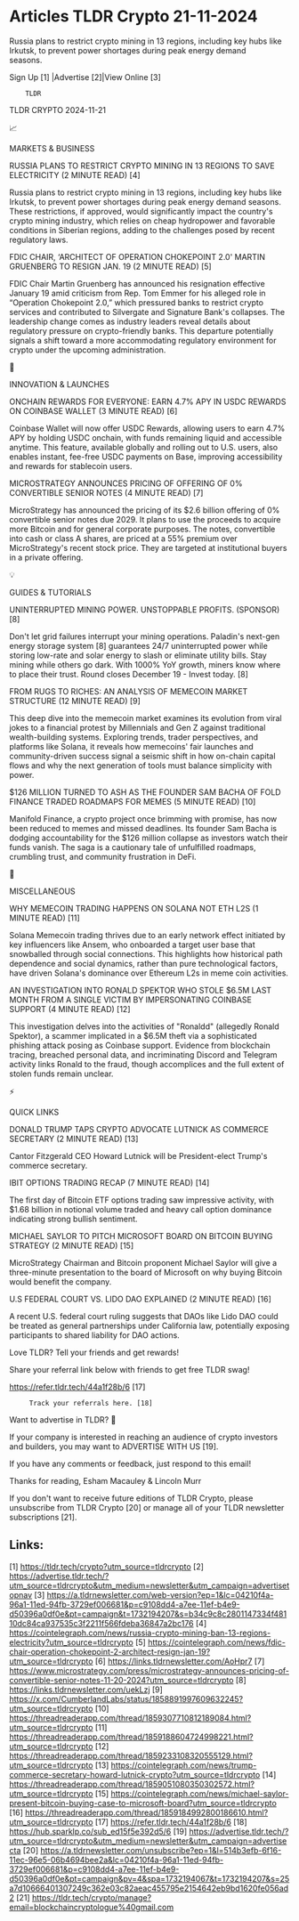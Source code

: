 # Articles TLDR Crypto 21-11-2024

Russia plans to restrict crypto mining in 13 regions, including key
hubs like Irkutsk, to prevent power shortages during peak energy
demand
seasons. ‌ ‌ ‌ ‌ ‌ ‌ ‌ ‌ ‌ ‌ ‌ ‌ ‌ ‌ ‌ ‌ ‌ ‌ ‌ ‌ ‌ ‌ ‌ ‌ ‌ ‌  ‌ ‌ ‌ ‌ ‌ ‌ ‌ ‌ ‌ ‌ ‌ ‌ ‌ ‌ ‌ ‌ ‌ ‌ ‌ ‌ ‌ ‌ ‌ ‌ ‌ ‌ 


 Sign Up [1] |Advertise [2]|View Online [3] 

		TLDR 

TLDR CRYPTO 2024-11-21

📈 

MARKETS & BUSINESS

 RUSSIA PLANS TO RESTRICT CRYPTO MINING IN 13 REGIONS TO SAVE
ELECTRICITY (2 MINUTE READ) [4] 

 Russia plans to restrict crypto mining in 13 regions, including key
hubs like Irkutsk, to prevent power shortages during peak energy
demand seasons. These restrictions, if approved, would significantly
impact the country's crypto mining industry, which relies on cheap
hydropower and favorable conditions in Siberian regions, adding to the
challenges posed by recent regulatory laws. 

 FDIC CHAIR, ‘ARCHITECT OF OPERATION CHOKEPOINT 2.0' MARTIN
GRUENBERG TO RESIGN JAN. 19 (2 MINUTE READ) [5] 

 FDIC Chair Martin Gruenberg has announced his resignation effective
January 19 amid criticism from Rep. Tom Emmer for his alleged role in
“Operation Chokepoint 2.0,” which pressured banks to restrict
crypto services and contributed to Silvergate and Signature Bank's
collapses. The leadership change comes as industry leaders reveal
details about regulatory pressure on crypto-friendly banks. This
departure potentially signals a shift toward a more accommodating
regulatory environment for crypto under the upcoming administration. 

🚀 

INNOVATION & LAUNCHES

 ONCHAIN REWARDS FOR EVERYONE: EARN 4.7% APY IN USDC REWARDS ON
COINBASE WALLET (3 MINUTE READ) [6] 

 Coinbase Wallet will now offer USDC Rewards, allowing users to earn
4.7% APY by holding USDC onchain, with funds remaining liquid and
accessible anytime. This feature, available globally and rolling out
to U.S. users, also enables instant, fee-free USDC payments on Base,
improving accessibility and rewards for stablecoin users. 

 MICROSTRATEGY ANNOUNCES PRICING OF OFFERING OF 0% CONVERTIBLE SENIOR
NOTES (4 MINUTE READ) [7] 

 MicroStrategy has announced the pricing of its $2.6 billion offering
of 0% convertible senior notes due 2029. It plans to use the proceeds
to acquire more Bitcoin and for general corporate purposes. The notes,
convertible into cash or class A shares, are priced at a 55% premium
over MicroStrategy's recent stock price. They are targeted at
institutional buyers in a private offering. 

💡 

GUIDES & TUTORIALS

 UNINTERRUPTED MINING POWER. UNSTOPPABLE PROFITS. (SPONSOR) [8] 

 Don't let grid failures interrupt your mining operations. Paladin's
next-gen energy storage system [8] guarantees 24/7 uninterrupted power
while storing low-rate and solar energy to slash or eliminate utility
bills. Stay mining while others go dark. With 1000% YoY growth, miners
know where to place their trust. Round closes December 19 - Invest
today. [8] 

 FROM RUGS TO RICHES: AN ANALYSIS OF MEMECOIN MARKET STRUCTURE (12
MINUTE READ) [9] 

 This deep dive into the memecoin market examines its evolution from
viral jokes to a financial protest by Millennials and Gen Z against
traditional wealth-building systems. Exploring trends, trader
perspectives, and platforms like Solana, it reveals how memecoins'
fair launches and community-driven success signal a seismic shift in
how on-chain capital flows and why the next generation of tools must
balance simplicity with power. 

 $126 MILLION TURNED TO ASH AS THE FOUNDER SAM BACHA OF FOLD FINANCE
TRADED ROADMAPS FOR MEMES (5 MINUTE READ) [10] 

 Manifold Finance, a crypto project once brimming with promise, has
now been reduced to memes and missed deadlines. Its founder Sam Bacha
is dodging accountability for the $126 million collapse as investors
watch their funds vanish. The saga is a cautionary tale of unfulfilled
roadmaps, crumbling trust, and community frustration in DeFi. 

🦄 

MISCELLANEOUS

 WHY MEMECOIN TRADING HAPPENS ON SOLANA NOT ETH L2S (1 MINUTE READ)
[11] 

 Solana Memecoin trading thrives due to an early network effect
initiated by key influencers like Ansem, who onboarded a target user
base that snowballed through social connections. This highlights how
historical path dependence and social dynamics, rather than pure
technological factors, have driven Solana's dominance over Ethereum
L2s in meme coin activities. 

 AN INVESTIGATION INTO RONALD SPEKTOR WHO STOLE $6.5M LAST MONTH FROM
A SINGLE VICTIM BY IMPERSONATING COINBASE SUPPORT (4 MINUTE READ) [12]


 This investigation delves into the activities of "Ronaldd" (allegedly
Ronald Spektor), a scammer implicated in a $6.5M theft via a
sophisticated phishing attack posing as Coinbase support. Evidence
from blockchain tracing, breached personal data, and incriminating
Discord and Telegram activity links Ronald to the fraud, though
accomplices and the full extent of stolen funds remain unclear. 

⚡ 

QUICK LINKS

 DONALD TRUMP TAPS CRYPTO ADVOCATE LUTNICK AS COMMERCE SECRETARY (2
MINUTE READ) [13] 

 Cantor Fitzgerald CEO Howard Lutnick will be President-elect Trump's
commerce secretary. 

 IBIT OPTIONS TRADING RECAP (7 MINUTE READ) [14] 

 The first day of Bitcoin ETF options trading saw impressive activity,
with $1.68 billion in notional volume traded and heavy call option
dominance indicating strong bullish sentiment. 

 MICHAEL SAYLOR TO PITCH MICROSOFT BOARD ON BITCOIN BUYING STRATEGY (2
MINUTE READ) [15] 

 MicroStrategy Chairman and Bitcoin proponent Michael Saylor will give
a three-minute presentation to the board of Microsoft on why buying
Bitcoin would benefit the company. 

 U.S FEDERAL COURT VS. LIDO DAO EXPLAINED (2 MINUTE READ) [16] 

 A recent U.S. federal court ruling suggests that DAOs like Lido DAO
could be treated as general partnerships under California law,
potentially exposing participants to shared liability for DAO actions.


Love TLDR? Tell your friends and get rewards!

 Share your referral link below with friends to get free TLDR swag! 

 https://refer.tldr.tech/44a1f28b/6 [17] 

		 Track your referrals here. [18] 

Want to advertise in TLDR? 📰

 If your company is interested in reaching an audience of crypto
investors and builders, you may want to ADVERTISE WITH US [19]. 

 If you have any comments or feedback, just respond to this email! 

Thanks for reading, 
Esham Macauley & Lincoln Murr 

If you don't want to receive future editions of TLDR Crypto, please
unsubscribe from TLDR Crypto [20] or manage all of your TLDR
newsletter subscriptions [21]. 

 

Links:
------
[1] https://tldr.tech/crypto?utm_source=tldrcrypto
[2] https://advertise.tldr.tech/?utm_source=tldrcrypto&utm_medium=newsletter&utm_campaign=advertisetopnav
[3] https://a.tldrnewsletter.com/web-version?ep=1&lc=04210f4a-96a1-11ed-94fb-3729ef006681&p=c9108dd4-a7ee-11ef-b4e9-d50396a0df0e&pt=campaign&t=1732194207&s=b34c9c8c2801147334f48110dc84ca937535c3f2211f566fdeba36847a2bc176
[4] https://cointelegraph.com/news/russia-crypto-mining-ban-13-regions-electricity?utm_source=tldrcrypto
[5] https://cointelegraph.com/news/fdic-chair-operation-chokepoint-2-architect-resign-jan-19?utm_source=tldrcrypto
[6] https://links.tldrnewsletter.com/AoHpr7
[7] https://www.microstrategy.com/press/microstrategy-announces-pricing-of-convertible-senior-notes-11-20-2024?utm_source=tldrcrypto
[8] https://links.tldrnewsletter.com/uekLzj
[9] https://x.com/CumberlandLabs/status/1858891997609632245?utm_source=tldrcrypto
[10] https://threadreaderapp.com/thread/1859307710812189084.html?utm_source=tldrcrypto
[11] https://threadreaderapp.com/thread/1859188604724998221.html?utm_source=tldrcrypto
[12] https://threadreaderapp.com/thread/1859233108320555129.html?utm_source=tldrcrypto
[13] https://cointelegraph.com/news/trump-commerce-secretary-howard-lutnick-crypto?utm_source=tldrcrypto
[14] https://threadreaderapp.com/thread/1859051080350302572.html?utm_source=tldrcrypto
[15] https://cointelegraph.com/news/michael-saylor-present-bitcoin-buying-case-to-microsoft-board?utm_source=tldrcrypto
[16] https://threadreaderapp.com/thread/1859184992800186610.html?utm_source=tldrcrypto
[17] https://refer.tldr.tech/44a1f28b/6
[18] https://hub.sparklp.co/sub_ed15f5e392d5/6
[19] https://advertise.tldr.tech/?utm_source=tldrcrypto&utm_medium=newsletter&utm_campaign=advertisecta
[20] https://a.tldrnewsletter.com/unsubscribe?ep=1&l=514b3efb-6f16-11ec-96e5-06b4694bee2a&lc=04210f4a-96a1-11ed-94fb-3729ef006681&p=c9108dd4-a7ee-11ef-b4e9-d50396a0df0e&pt=campaign&pv=4&spa=1732194067&t=1732194207&s=25a7d10666401307249c362e03c82aeac455795e2154642eb9bd1620fe056ad2
[21] https://tldr.tech/crypto/manage?email=blockchaincryptologue%40gmail.com